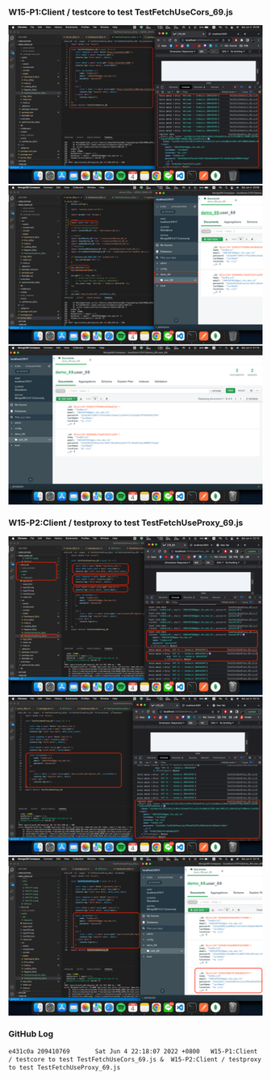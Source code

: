 ### W15-P1:Client / testcore to test TestFetchUseCors_69.js
![W15-P1-1](./img/W15-P1-1.png)
![W15-P1-2](./img/W15-P1-2.png)
![W15-P1-3](./img/W15-P1-3.png)
### W15-P2:Client / testproxy to test TestFetchUseProxy_69.js
![W15-P2-1](./img/W15-P2-1.png)
![W15-P2-2](./img/W15-P2-2.png)
![W15-P2-3](./img/W15-P2-3.png)

### GitHub Log
```
e431c0a 209410769       Sat Jun 4 22:18:07 2022 +0800   W15-P1:Client / testcore to test TestFetchUseCors_69.js &  W15-P2:Client / testproxy to test TestFetchUseProxy_69.js
```
